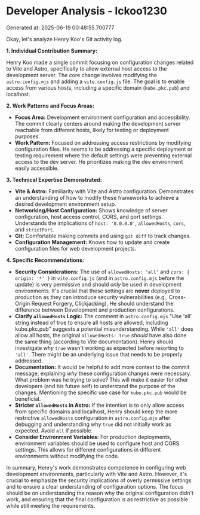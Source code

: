 # Developer Analysis - lckoo1230
Generated at: 2025-06-19 00:48:55.700777

Okay, let's analyze Henry Koo's Git activity log.

**1. Individual Contribution Summary:**

Henry Koo made a single commit focusing on configuration changes related to Vite and Astro, specifically to allow external host access to the development server.  The core change involves modifying the `astro.config.mjs` and adding a `vite.config.js` file.  The goal is to enable access from various hosts, including a specific domain (`kube.pkc.pub`) and localhost.

**2. Work Patterns and Focus Areas:**

*   **Focus Area:**  Development environment configuration and accessibility.  The commit clearly centers around making the development server reachable from different hosts, likely for testing or deployment purposes.
*   **Work Pattern:** Focused on addressing access restrictions by modifying configuration files. He seems to be addressing a specific deployment or testing requirement where the default settings were preventing external access to the dev server. He prioritizes making the dev environment easily accessible.

**3. Technical Expertise Demonstrated:**

*   **Vite & Astro:**  Familiarity with Vite and Astro configuration. Demonstrates an understanding of how to modify these frameworks to achieve a desired development environment setup.
*   **Networking/Host Configuration:** Shows knowledge of server configuration, host access control, CORS, and port settings.  Understands the implications of `host: '0.0.0.0'`, `allowedHosts`, `cors`, and `strictPort`.
*   **Git:** Comfortable making commits and using `git diff` to track changes.
*   **Configuration Management:** Knows how to update and create configuration files for web development projects.

**4. Specific Recommendations:**

*   **Security Considerations:** The use of `allowedHosts: 'all'` and `cors: { origin: '*' }` in `vite.config.js` (and in `astro.config.mjs` before the update) is very permissive and should *only* be used in development environments.  It's crucial that these settings are **never** deployed to production as they can introduce security vulnerabilities (e.g., Cross-Origin Request Forgery, Clickjacking). He should understand the difference between Development and production configurations.
*   **Clarify `allowedHosts` Logic:** The comment in `astro.config.mjs`  "Use 'all' string instead of true to ensure all hosts are allowed, including kube.pkc.pub" suggests a potential misunderstanding. While `'all'` does allow all hosts, the original `allowedHosts: true` *should* have also done the same thing (according to Vite documentation).  Henry should investigate *why* `true` wasn't working as expected before resorting to `'all'`.  There might be an underlying issue that needs to be properly addressed.
*   **Documentation:** It would be helpful to add more context to the commit message, explaining *why* these configuration changes were necessary. What problem was he trying to solve? This will make it easier for other developers (and his future self) to understand the purpose of the changes. Mentioning the specific use case for `kube.pkc.pub` would be beneficial.
*   **Stricter `allowedHosts` in Astro:** If the intention is to only allow access from specific domains and localhost,  Henry should keep the more restrictive `allowedHosts` configuration in `astro.config.mjs` after debugging and understanding why `true` did not initially work as expected. Avoid `all` if possible.
*   **Consider Environment Variables:** For production deployments, environment variables should be used to configure host and CORS settings. This allows for different configurations in different environments without modifying the code.

In summary, Henry's work demonstrates competence in configuring web development environments, particularly with Vite and Astro. However, it's crucial to emphasize the security implications of overly permissive settings and to ensure a clear understanding of configuration options. The focus should be on understanding the reason why the original configuration didn't work, and ensuring that the final configuration is as restrictive as possible while still meeting the requirements.
